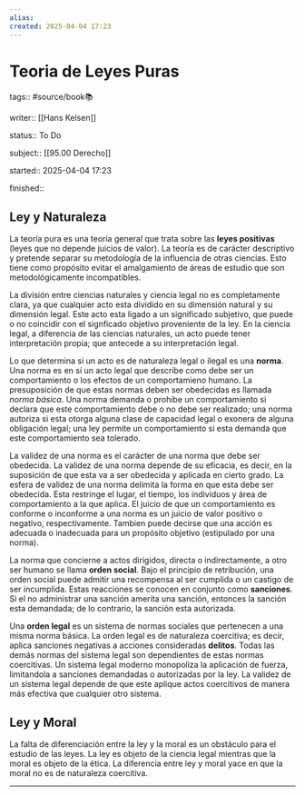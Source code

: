 ```yaml
---
alias: 
created: 2025-04-04 17:23
---
```

# Teoria de Leyes Puras
tags:: #source/book📚 

writer:: [[Hans Kelsen]]

status:: To Do

subject:: [[95.00 Derecho]]

started:: 2025-04-04 17:23

finished::

## Ley y Naturaleza
La teoría pura es una teoría general que trata sobre las **leyes positivas** (leyes que no depende juicios de valor). La teoría es de carácter descriptivo y pretende separar su metodología de la influencia de otras ciencias. Esto tiene como propósito evitar el amalgamiento de áreas de estudio que son metodológicamente incompatibles.

La división entre ciencias naturales y ciencia legal no es completamente clara, ya que cualquier acto esta dividido en su dimensión natural y su dimensión legal. Este acto esta ligado a un significado subjetivo, que puede o no coincidir con el signficado objetivo proveniente de la ley. En la ciencia legal, a diferencia de las ciencias naturales, un acto puede tener interpretación propia; que antecede a su interpretación legal.

Lo que determina si un acto es de naturaleza legal o ilegal es una **norma**. Una norma es en sí un acto legal que describe como debe ser un comportamiento o los efectos de un comportamieno humano. La presuposición de que estas normas deben ser obedecidas es llamada *norma básica*. Una norma demanda o prohibe un comportamiento si declara que este comportamiento debe o no debe ser realizado; una norma autoriza si esta otorga alguna clase de capacidad legal o exonera de alguna obligación legal; una ley permite un comportamiento si esta demanda que este comportamiento sea tolerado. 

La validez de una norma es el carácter de una norma que debe ser obedecida. La validez de una norma depende de su eficacia, es decir, en la suposición de que esta va a ser obedecida y aplicada en cierto grado. La esfera de validez de una norma delimita la forma en que esta debe ser obedecida. Esta restringe el lugar, el tiempo, los individuos y área de comportamiento a la que aplica. El juicio de que un comportamiento es conforme o inconforme a una norma es un juicio de valor positivo o negativo, respectivamente. Tambien puede decirse que una acción es adecuada o inadecuada para un propósito objetivo (estipulado por una norma).

La norma que concierne a actos dirigidos, directa o indirectamente, a otro ser humano se llama **orden social**. Bajo el principio de retribución, una orden social puede admitir una recompensa al ser cumplida o un castigo de ser incumplida. Estas reacciones se conocen en conjunto como **sanciones**. Si el no administrar una sanción amerita una sanción, entonces la sanción esta demandada; de lo contrario, la sanción esta autorizada.

Una **orden legal** es un sistema de normas sociales que pertenecen a una misma norma básica. La orden legal es de naturaleza coercitiva; es decir, aplica sanciones negativas a acciones consideradas **delitos**. Todas las demás normas del sistema legal son dependientes de estas normas coercitivas. Un sistema legal moderno monopoliza la aplicación de fuerza, limitandola a sanciones demandadas o autorizadas por la ley. La validez de un sistema legal depende de que este aplique actos coercitivos de manera más efectiva que cualquier otro sistema.

## Ley y Moral
La falta de diferenciación entre la ley y la moral es un obstáculo para el estudio de las leyes. La ley es objeto de la ciencia legal mientras que la moral es objeto de la ética. La diferencia entre ley y moral yace en que la moral no es de naturaleza coercitiva.
___


